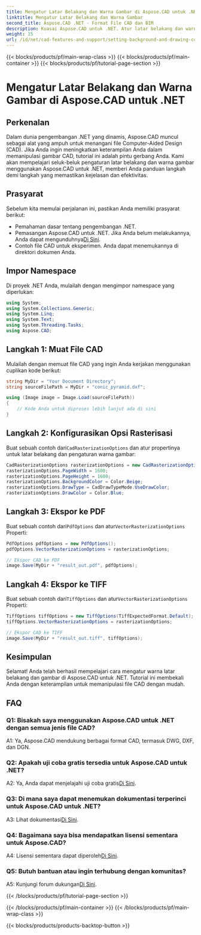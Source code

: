 ```yaml
---
title: Mengatur Latar Belakang dan Warna Gambar di Aspose.CAD untuk .NET
linktitle: Mengatur Latar Belakang dan Warna Gambar
second_title: Aspose.CAD .NET - Format File CAD dan BIM
description: Kuasai Aspose.CAD untuk .NET. Atur latar belakang dan warna gambar dengan mudah. Ikuti panduan langkah demi langkah kami.
weight: 15
url: /id/net/cad-features-and-support/setting-background-and-drawing-colors/
---
```


{{< blocks/products/pf/main-wrap-class >}}
{{< blocks/products/pf/main-container >}}
{{< blocks/products/pf/tutorial-page-section >}}

# Mengatur Latar Belakang dan Warna Gambar di Aspose.CAD untuk .NET

## Perkenalan

Dalam dunia pengembangan .NET yang dinamis, Aspose.CAD muncul sebagai alat yang ampuh untuk menangani file Computer-Aided Design (CAD). Jika Anda ingin meningkatkan keterampilan Anda dalam memanipulasi gambar CAD, tutorial ini adalah pintu gerbang Anda. Kami akan mempelajari seluk-beluk pengaturan latar belakang dan warna gambar menggunakan Aspose.CAD untuk .NET, memberi Anda panduan langkah demi langkah yang memastikan kejelasan dan efektivitas.

## Prasyarat

Sebelum kita memulai perjalanan ini, pastikan Anda memiliki prasyarat berikut:

- Pemahaman dasar tentang pengembangan .NET.
-  Pemasangan Aspose.CAD untuk .NET. Jika Anda belum melakukannya, Anda dapat mengunduhnya[Di Sini](https://releases.aspose.com/cad/net/).
- Contoh file CAD untuk eksperimen. Anda dapat menemukannya di direktori dokumen Anda.

## Impor Namespace

Di proyek .NET Anda, mulailah dengan mengimpor namespace yang diperlukan:

```csharp
using System;
using System.Collections.Generic;
using System.Linq;
using System.Text;
using System.Threading.Tasks;
using Aspose.CAD;
```

## Langkah 1: Muat File CAD

Mulailah dengan memuat file CAD yang ingin Anda kerjakan menggunakan cuplikan kode berikut:

```csharp
string MyDir = "Your Document Directory";
string sourceFilePath = MyDir + "conic_pyramid.dxf";

using (Image image = Image.Load(sourceFilePath))
{
    // Kode Anda untuk diproses lebih lanjut ada di sini
}
```

## Langkah 2: Konfigurasikan Opsi Rasterisasi

 Buat sebuah contoh dari`CadRasterizationOptions` dan atur propertinya untuk latar belakang dan pengaturan warna gambar:

```csharp
CadRasterizationOptions rasterizationOptions = new CadRasterizationOptions();
rasterizationOptions.PageWidth = 1600;
rasterizationOptions.PageHeight = 1600;
rasterizationOptions.BackgroundColor = Color.Beige;
rasterizationOptions.DrawType = CadDrawTypeMode.UseDrawColor;
rasterizationOptions.DrawColor = Color.Blue;
```

## Langkah 3: Ekspor ke PDF

 Buat sebuah contoh dari`PdfOptions` dan atur`VectorRasterizationOptions` Properti:

```csharp
PdfOptions pdfOptions = new PdfOptions();
pdfOptions.VectorRasterizationOptions = rasterizationOptions;

// Ekspor CAD ke PDF
image.Save(MyDir + "result_out.pdf", pdfOptions);
```

## Langkah 4: Ekspor ke TIFF

 Buat sebuah contoh dari`TiffOptions` dan atur`VectorRasterizationOptions` Properti:

```csharp
TiffOptions tiffOptions = new TiffOptions(TiffExpectedFormat.Default);
tiffOptions.VectorRasterizationOptions = rasterizationOptions;

// Ekspor CAD ke TIFF
image.Save(MyDir + "result_out.tiff", tiffOptions);
```

## Kesimpulan

Selamat! Anda telah berhasil mempelajari cara mengatur warna latar belakang dan gambar di Aspose.CAD untuk .NET. Tutorial ini membekali Anda dengan keterampilan untuk memanipulasi file CAD dengan mudah.

## FAQ

### Q1: Bisakah saya menggunakan Aspose.CAD untuk .NET dengan semua jenis file CAD?

A1: Ya, Aspose.CAD mendukung berbagai format CAD, termasuk DWG, DXF, dan DGN.

### Q2: Apakah uji coba gratis tersedia untuk Aspose.CAD untuk .NET?

 A2: Ya, Anda dapat menjelajahi uji coba gratis[Di Sini](https://releases.aspose.com/).

### Q3: Di mana saya dapat menemukan dokumentasi terperinci untuk Aspose.CAD untuk .NET?

 A3: Lihat dokumentasi[Di Sini](https://reference.aspose.com/cad/net/).

### Q4: Bagaimana saya bisa mendapatkan lisensi sementara untuk Aspose.CAD?

 A4: Lisensi sementara dapat diperoleh[Di Sini](https://purchase.aspose.com/temporary-license/).

### Q5: Butuh bantuan atau ingin terhubung dengan komunitas?

 A5: Kunjungi forum dukungan[Di Sini](https://forum.aspose.com/c/cad/19).

{{< /blocks/products/pf/tutorial-page-section >}}

{{< /blocks/products/pf/main-container >}}
{{< /blocks/products/pf/main-wrap-class >}}

{{< blocks/products/products-backtop-button >}}
